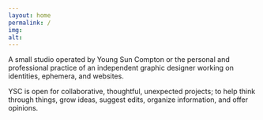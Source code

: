 ```yaml
---
layout: home
permalink: /
img:
alt:
---
```


A small studio operated by Young Sun Compton or the personal and professional practice of an independent graphic designer working on identities, ephemera, and websites.

YSC is open for collaborative, thoughtful, unexpected projects; to help think through things, grow ideas, suggest edits, organize information, and offer opinions.
